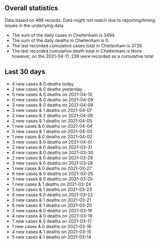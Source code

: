 <!-- summary_marker starts -->
## Overall statistics

 Data based on 466 records. Data might not match due to reporting/timing issues in the underlying data

- The sum of the daily cases in Cheltenham is 3494.
- The sum of the daily deaths in Cheltenham is 0.
- The last recorded cumulative cases total in Cheltenham is 3729.
- The last recorded cumulative death total in Cheltenham is None however, on the 2021-04-11, 239 were recorded as a cumulative total

## Last 30 days

- 4 new cases & 0 deaths today
- 2 new cases & 0 deaths yesterday
- 0 new cases & 0 deaths on 2021-04-10
- 0 new cases & 0 deaths on 2021-04-09
- 3 new cases & 0 deaths on 2021-04-08
- 3 new cases & 1 deaths on 2021-04-07
- 2 new cases & 2 deaths on 2021-04-06
- 2 new cases & 1 deaths on 2021-04-05
- 1 new cases & 0 deaths on 2021-04-04
- 0 new cases & 1 deaths on 2021-04-03
- 1 new cases & 0 deaths on 2021-04-02
- 3 new cases & 0 deaths on 2021-04-01
- 2 new cases & 0 deaths on 2021-03-31
- 4 new cases & 0 deaths on 2021-03-30
- 2 new cases & 0 deaths on 2021-03-29
- 3 new cases & 0 deaths on 2021-03-28
- 1 new cases & 0 deaths on 2021-03-27
- 6 new cases & 0 deaths on 2021-03-26
- 3 new cases & 0 deaths on 2021-03-25
- 1 new cases & 1 deaths on 2021-03-24
- 5 new cases & 1 deaths on 2021-03-23
- 6 new cases & 0 deaths on 2021-03-22
- 3 new cases & 1 deaths on 2021-03-21
- 6 new cases & 1 deaths on 2021-03-20
- 2 new cases & 0 deaths on 2021-03-19
- 4 new cases & 0 deaths on 2021-03-18
- 7 new cases & 0 deaths on 2021-03-17
- 1 new cases & 0 deaths on 2021-03-16
- 4 new cases & 1 deaths on 2021-03-15
- 5 new cases & 1 deaths on 2021-03-14

<!-- summary_marker ends -->
